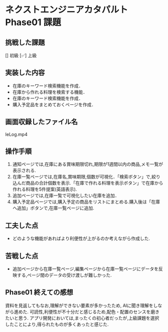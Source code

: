# ネクストエンジニアカタパルト Phase01 課題

## 挑戦した課題

[] 初級
[✅] 上級

## 実装した内容

- 在庫のキーワード検索機能を作成．
- 在庫から作れる料理を検索する機能．
- 在庫のキーワード検索機能を作成．
- 購入予定品をまとめておくページを作成．

## 画面収録したファイル名

IeLog.mp4

## 操作手順

1. 通知ページでは,在庫にある賞味期限切れ,期限が1週間以内の商品,メモ一覧が表示される.
2. 在庫一覧ページでは,在庫名,賞味期限,個数が可視化．「検索ボタン」で,絞り込んだ商品の合計個数を表示.「在庫で作れる料理を表示ボタン」で在庫から作れる料理を5件提案(英語表示).
3. 追加ページでは,在庫一覧で可視化したい在庫を追加．
4. 購入予定品ページでは,購入予定の商品をリストにまとめる.購入後は「在庫へ追加」ボタンで,在庫一覧ページに追加.


## 工夫した点

- どのような機能があればより利便性が上がるのか考えながら作成した.

## 苦戦した点

- 追加ページから在庫一覧ページ,編集ページから在庫一覧ページにデータを反映する,ページ間のデータの受け渡しが難しかった.

## Phase01 終えての感想

資料を見返してもなお,理解ができない要素が多かったため,
AIに聞き理解をしながら進めた.
可読性,利便性が不十分だと感じるため,配色・配置のセンスを磨きたいと思う.
アプリ開発においては,まったくの初心者だったが,上級課題を選択したことにより,得られたものが多くあったと感じた.